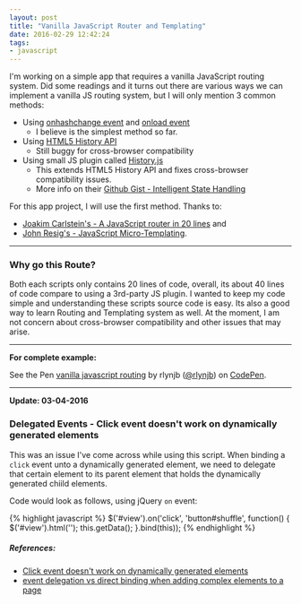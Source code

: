```yaml
---
layout: post
title: "Vanilla JavaScript Router and Templating"
date: 2016-02-29 12:42:24
tags:
- javascript
---
```


I'm working on a simple app that requires a vanilla JavaScript routing system. Did some readings and it turns out there are various ways we can implement a vanilla JS routing system, but I will only mention 3 common methods:

- Using [onhashchange event](https://developer.mozilla.org/en-US/docs/Web/API/Window.onhashchange) and [onload event](https://developer.mozilla.org/en-US/docs/Web/API/Window.onload)
  - I believe is the simplest method so far.
- Using [HTML5 History API](https://developer.mozilla.org/en-US/docs/Web/API/History_API)
  - Still buggy for cross-browser compatibility
- Using small JS plugin called [History.js](https://github.com/browserstate/history.js)
  - This extends HTML5 History API and fixes cross-browser compatibility issues.
  - More info on their [Github Gist - Intelligent State Handling](https://developer.mozilla.org/en-US/docs/Web/API/Window.onload)

For this app project, I will use the first method. Thanks to:

- [Joakim Carlstein's - A JavaScript router in 20 lines](http://joakim.beng.se/blog/posts/a-javascript-router-in-20-lines.html) and
- [John Resig's - JavaScript Micro-Templating](http://ejohn.org/blog/javascript-micro-templating/).

-----

### Why go this Route?

Both each scripts only contains 20 lines of code, overall, its about 40 lines of code compare to using a 3rd-party JS plugin. I wanted to keep my code simple and understanding these scripts source code is easy. Its also a good way to learn Routing and Templating system as well. At the moment, I am not concern about cross-browser compatibility and other issues that may arise.

-----

**For complete example:**

<p data-height="268" data-theme-id="20698" data-slug-hash="RaNGvZ" data-default-tab="result" data-user="rlynjb" class='codepen'>See the Pen <a href='http://codepen.io/rlynjb/pen/RaNGvZ/'>vanilla javascript routing</a> by rlynjb (<a href='http://codepen.io/rlynjb'>@rlynjb</a>) on <a href='http://codepen.io'>CodePen</a>.</p>
<script async src="//assets.codepen.io/assets/embed/ei.js"></script>

-----

**Update: 03-04-2016**

### Delegated Events - Click event doesn't work on dynamically generated elements

This was an issue I've come across while using this script. When binding a `click` event unto a dynamically generated element, we need to delegate that certain element to its parent element that holds the dynamically generated chiild elements.

Code would look as follows, using jQuery `on` event:

{% highlight javascript %}
$('#view').on('click', 'button#shuffle', function() {
  $('#view').html('');
  this.getData();
}.bind(this));
{% endhighlight %}

##### **References:**

- [Click event doesn't work on dynamically generated elements](http://stackoverflow.com/questions/6658752/click-event-doesnt-work-on-dynamically-generated-elements)
- [event delegation vs direct binding when adding complex elements to a page](http://stackoverflow.com/questions/8827430/event-delegation-vs-direct-binding-when-adding-complex-elements-to-a-page)
